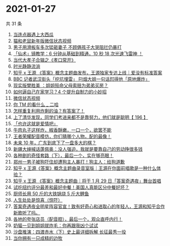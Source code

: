 # 2021-01-27

共 31 条

<!-- BEGIN -->
<!-- 最后更新时间 Wed Jan 27 2021 23:09:29 GMT+0800 (CST) -->

1. [当连点器遇上大西瓜](https://www.zhihu.com/zvideo/1337391106913394688)
2. [猫和老鼠新年版微信状态视频](https://www.zhihu.com/zvideo/1337186995249303552)
3. [男子用滑板车多次猛砸妻子 不顾俩孩子大哭阻拦仍暴打](https://www.zhihu.com/zvideo/1337445841641590787)
4. [「仙术」镜教学：6 分钟从基础到精通，10 秒 18 次光速飞雷神
   ！](https://www.zhihu.com/zvideo/1337183735754924032)
5. [当代大孝子合辑之《孝口常开》](https://www.zhihu.com/zvideo/1337526315508510721)
6. [时光静静流淌](https://www.zhihu.com/zvideo/1337496383906480129)
7. [知乎 x 王源
   《答案》概念主题曲发布，王源独家专访上线｜爱没有标准答案](https://www.zhihu.com/zvideo/1337817267322146818)
8. [BBC 记者武汉街头「挖坑埋雷」
   叼烟大姐一句话怼得他「原地爆炸」](https://www.zhihu.com/zvideo/1337668232447623168)
9. [现实版樊胜美 ：姐姐殒命父母索赔为弟弟买房？](https://www.zhihu.com/zvideo/1337801045050388482)
10. [如何逼自己在家学习？4 个提升自制力的小妙招](https://www.zhihu.com/zvideo/1337350309589938176)
11. [微信状态视频](https://www.zhihu.com/zvideo/1337511772879159296)
12. [你 TM 的看什么 _ 二哈](https://www.zhihu.com/zvideo/1337436942435778560)
13. [怎样重复利用炸剩的油？有答案了！](https://www.zhihu.com/zvideo/1337823097232363520)
14. [上了清华发现，同学们考进来都不是靠努力，他们就是聪明【 196
    】](https://www.zhihu.com/zvideo/1337832893981782016)
15. [「也许这就是爱情吧」](https://www.zhihu.com/zvideo/1337457729741967360)
16. [牛肉丸子这样炸，椒香酥嫩，一口一个，欲罢不能](https://www.zhihu.com/zvideo/1337424596250341376)
17. [王者荣耀配音模仿，你们猜哪个人物，配的最像！](https://www.zhihu.com/zvideo/1337427764975759360)
18. [未来 10 年，广东到底下了一盘多大的棋？](https://www.zhihu.com/zvideo/1337454184007454720)
19. [新疆大婶喊话蓬佩奥：没人强迫，我就是要靠自己的劳动挣很多钱](https://www.zhihu.com/zvideo/1337470890360651777)
20. [各种剧的奇怪套路（下），最后一个，实在够亮眼！](https://www.zhihu.com/zvideo/1337427376163684352)
21. [郑州一男子被狗吓住却遭狗主人暴打！狗主人：给狗道歉](https://www.zhihu.com/zvideo/1335950278902665216)
22. [知乎 x
    王源《答案》概念主题曲录音室版｜王源在你面前唱歌是一种什么体验？](https://www.zhihu.com/zvideo/1337354382502322176)
23. [知乎 x 王源 《答案》概念主题曲｜将于 1 月 29
    日「答案奇遇夜」舞台首唱](https://www.zhihu.com/zvideo/1337135207913426945)
24. [试吃纽约评分最差和最好中餐！美国人真能区分中餐好坏？](https://www.zhihu.com/zvideo/1337351629709344768)
25. [厨师长用 50 斤的大铁锅烧 5 斤大鲤鱼](https://www.zhihu.com/zvideo/1337401406677446656)
26. [人生处处是惊喜（惊吓）](https://www.zhihu.com/zvideo/1337158128597934080)
27. [答案奇遇夜全明星阵容官宣！致有好奇心和进取心的年轻人，王源和知乎合作新歌听了吗。](https://www.zhihu.com/zvideo/1336352542163808256)
28. [各地的夸张店员（配音腔），最后一个，观众直呼内行！](https://www.zhihu.com/zvideo/1337062127010054144)
29. [奶猫一见到姐姐就炸毛：你再跟我凶个试试](https://www.zhihu.com/zvideo/1337076410162925568)
30. [沙盘推演：四渡赤水（下）史上最详细拆解
    长征最秀一役](https://www.zhihu.com/zvideo/1337090800715284480)
31. [当你拥有一只成精的边牧](https://www.zhihu.com/zvideo/1337369557842391042)

<!-- END -->
